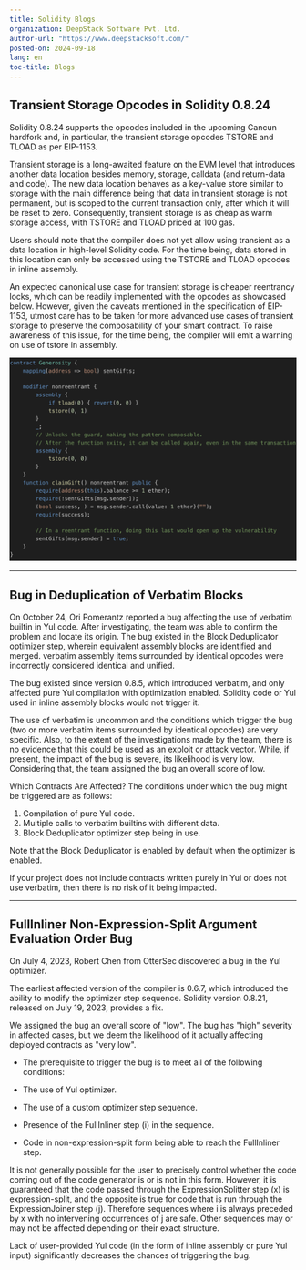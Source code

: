 ```yaml
---
title: Solidity Blogs
organization: DeepStack Software Pvt. Ltd.
author-url: "https://www.deepstacksoft.com/"
posted-on: 2024-09-18
lang: en
toc-title: Blogs
---
```


## Transient Storage Opcodes in Solidity 0.8.24

Solidity 0.8.24 supports the opcodes included in the upcoming Cancun hardfork and, in particular, the transient storage opcodes TSTORE and TLOAD as per EIP-1153.

Transient storage is a long-awaited feature on the EVM level that introduces another data location besides memory, storage, calldata (and return-data and code). The new data location behaves as a key-value store similar to storage with the main difference being that data in transient storage is not permanent, but is scoped to the current transaction only, after which it will be reset to zero. Consequently, transient storage is as cheap as warm storage access, with TSTORE and TLOAD priced at 100 gas.

Users should note that the compiler does not yet allow using transient as a data location in high-level Solidity code. For the time being, data stored in this location can only be accessed using the TSTORE and TLOAD opcodes in inline assembly.

An expected canonical use case for transient storage is cheaper reentrancy locks, which can be readily implemented with the opcodes as showcased below. However, given the caveats mentioned in the specification of EIP-1153, utmost care has to be taken for more advanced use cases of transient storage to preserve the composability of your smart contract. To raise awareness of this issue, for the time being, the compiler will emit a warning on use of tstore in assembly.

![A simple reentrancy lock implemented with the help of transient storage](code-block.jpg)

<hr>

## Bug in Deduplication of Verbatim Blocks

On October 24, Ori Pomerantz reported a bug affecting the use of verbatim builtin in Yul code. After investigating, the team was able to confirm the problem and locate its origin. The bug existed in the Block Deduplicator optimizer step, wherein equivalent assembly blocks are identified and merged. verbatim assembly items surrounded by identical opcodes were incorrectly considered identical and unified.

The bug existed since version 0.8.5, which introduced verbatim, and only affected pure Yul compilation with optimization enabled. Solidity code or Yul used in inline assembly blocks would not trigger it.

The use of verbatim is uncommon and the conditions which trigger the bug (two or more verbatim items surrounded by identical opcodes) are very specific. Also, to the extent of the investigations made by the team, there is no evidence that this could be used as an exploit or attack vector. While, if present, the impact of the bug is severe, its likelihood is very low. Considering that, the team assigned the bug an overall score of low.

Which Contracts Are Affected?
The conditions under which the bug might be triggered are as follows:

1. Compilation of pure Yul code.
2. Multiple calls to verbatim builtins with different data.
3. Block Deduplicator optimizer step being in use.

Note that the Block Deduplicator is enabled by default when the optimizer is enabled.

If your project does not include contracts written purely in Yul or does not use verbatim, then there is no risk of it being impacted.
<hr>

## FullInliner Non-Expression-Split Argument Evaluation Order Bug

On July 4, 2023, Robert Chen from OtterSec discovered a bug in the Yul optimizer.

The earliest affected version of the compiler is 0.6.7, which introduced the ability to modify the optimizer step sequence. Solidity version 0.8.21, released on July 19, 2023, provides a fix.

We assigned the bug an overall score of "low". The bug has "high" severity in affected cases, but we deem the likelihood of it actually affecting deployed contracts as "very low".

* The prerequisite to trigger the bug is to meet all of the following conditions:

* The use of Yul optimizer.

* The use of a custom optimizer step sequence.

* Presence of the FullInliner step (i) in the sequence.

* Code in non-expression-split form being able to reach the FullInliner step.

It is not generally possible for the user to precisely control whether the code coming out of the code generator is or is not in this form. However, it is guaranteed that the code passed through the ExpressionSplitter step (x) is expression-split, and the opposite is true for code that is run through the ExpressionJoiner step (j). Therefore sequences where i is always preceded by x with no intervening occurrences of j are safe. Other sequences may or may not be affected depending on their exact structure.

Lack of user-provided Yul code (in the form of inline assembly or pure Yul input) significantly decreases the chances of triggering the bug.